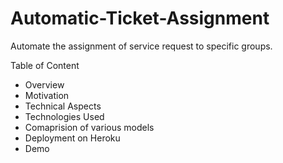 # Automatic-Ticket-Assignment
Automate the assignment of service request to specific groups.

Table of Content 
* Overview
* Motivation
* Technical Aspects
* Technologies Used
* Comaprision of various models
* Deployment on Heroku
* Demo
